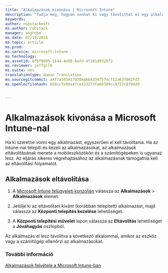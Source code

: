 ```yaml
---
title: "Alkalmazások kivonása | Microsoft Intune"
description: "Tudja meg, hogyan vonhat ki vagy távolíthat el egy alkalmazást az Intune segítségével."
keywords: 
author: robstackmsft
ms.author: robstack
manager: angrobe
ms.date: 07/19/2016
ms.topic: article
ms.prod: 
ms.service: microsoft-intune
ms.technology: 
ms.assetid: 6fbf0805-1144-4e08-bafd-4f181d932bf2
ms.reviewer: jeffgilb
ms.suite: ems
translationtype: Human Translation
ms.sourcegitcommit: a4f7a503417938eabb4334757dcf12a63f082fd3
ms.openlocfilehash: b28cc7e99a47ce433273fa68389cc9727c8f9dd9


---
```


# Alkalmazások kivonása a Microsoft Intune-nal

Ha ki szeretne vonni egy alkalmazást, egyszerűen el kell távolítania. Ha az Intune-nal telepíti és kezeli az alkalmazásokat, az alkalmazások eltávolításának menete a mobileszközökön és a számítógépeken is ugyanaz lesz. Az eljárás sikeres végrehajtásához az alkalmazásnak támogatnia kell az eltávolítási folyamatot.

## Alkalmazások eltávolítása

1.  A [Microsoft Intune felügyeleti konzolján](https://manage.microsoft.com) válassza az **Alkalmazások** &gt; **Alkalmazások** elemet.

2.  Jelölje ki az eltávolítani kívánt (korábban telepített) alkalmazást, majd válassza az **Központi telepítés kezelése** lehetőséget.

3.  A **Központi telepítési művelet** lapon válassza az **Eltávolítás** lehetőséget a **Jóváhagyás** oszlopból.

Az alkalmazás el lesz távolítva a következő alkalommal, amikor az eszköz vagy a számítógép ellenőrzi az alkalmazásokat.

### További információ
[Alkalmazások felvétele a Microsoft Intune-ban](add-apps.md)



<!--HONumber=Oct16_HO4-->



